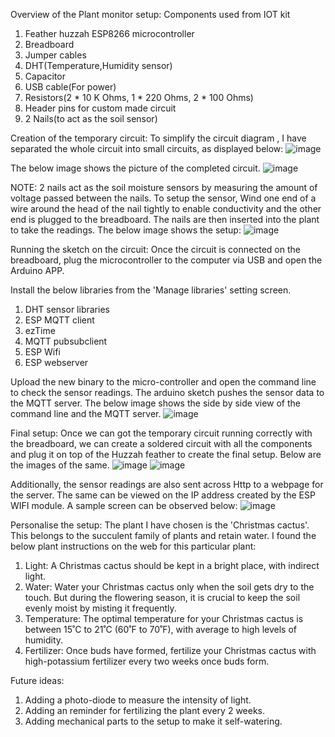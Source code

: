 Overview of the Plant monitor setup:
Components used from IOT kit
1. Feather huzzah ESP8266 microcontroller
2. Breadboard
3. Jumper cables
4. DHT(Temperature,Humidity sensor)
5. Capacitor
6. USB cable(For power)
7. Resistors(2 * 10 K Ohms, 1 * 220 Ohms, 2 * 100 Ohms)
8. Header pins for custom made circuit
9. 2 Nails(to act as the soil sensor)

Creation of the temporary circuit:
To simplify the circuit diagram , I have separated the whole circuit into small circuits, as displayed below:
![image](https://user-images.githubusercontent.com/91799774/139703560-d11bd215-ad9d-43b0-a199-812c96f56a10.png)

The below image shows the picture of the completed circuit.
![image](https://user-images.githubusercontent.com/91799774/139704129-c027a4cb-fa80-4c6e-b515-3f085e66f4dd.png)

NOTE: 2 nails act as the soil moisture sensors by measuring the amount of voltage passed between the nails. To setup the sensor, Wind one end of a wire around the head of the nail tightly to enable conductivity and the other end is plugged to the breadboard. The nails are then inserted into the plant to take the readings.
The below image shows the setup: 
![image](https://user-images.githubusercontent.com/91799774/139704235-12630a30-94b5-405c-b80d-cb3ec444b7ae.png)

Running the sketch on the circuit:
Once the circuit is connected on the breadboard, plug the microcontroller to the computer via USB and open the Arduino APP.

Install the below libraries from the 'Manage libraries' setting screen.
1. DHT sensor libraries
2. ESP MQTT client
3. ezTime
4. MQTT pubsubclient
5. ESP Wifi
6. ESP webserver

Upload the new binary to the micro-controller and open the command line to check the sensor readings.
The arduino sketch pushes the sensor data to the MQTT server.
The below image shows the side by side view of the command line and the MQTT server.
![image](https://user-images.githubusercontent.com/91799774/139705567-a8c61036-5113-44c2-9575-daa653b5eea1.png)

Final setup:
Once we can got the temporary circuit running correctly with the breadboard, we can create a soldered circuit with all the components and plug it on top of the Huzzah feather to create the final setup. Below are the images of the same.
![image](https://user-images.githubusercontent.com/91799774/139705861-0cfc3ac4-554c-4fd0-837f-b568718a2fce.png)
![image](https://user-images.githubusercontent.com/91799774/139705962-cee03fee-9bb6-4bf2-8a91-4399ec4efecd.png)

Additionally, the sensor readings are also sent across Http to a webpage for the server. The same can be viewed on the IP address created by the ESP WIFI module. A sample screen can be observed below:
![image](https://user-images.githubusercontent.com/91799774/139909774-18a123d5-f161-4bff-9b9a-1fda3aa53426.png)

Personalise the setup:
The plant I have chosen is the 'Christmas cactus'. This belongs to the succulent family of plants and retain water.
I found the below plant instructions on the web for this particular plant:

1. Light: A Christmas cactus should be kept in a bright place, with indirect light.
2. Water: Water your Christmas cactus only when the soil gets dry to the touch. But during the flowering season, it is crucial to keep the soil evenly moist by misting it frequently.
3. Temperature: The optimal temperature for your Christmas cactus is between 15˚C to 21˚C (60˚F to 70˚F), with average to high levels of humidity.
4. Fertilizer: Once buds have formed, fertilize your Christmas cactus with high-potassium fertilizer every two weeks once buds form.

Future ideas:
1. Adding a photo-diode to measure the intensity of light.
2. Adding an reminder for fertilizing the plant every 2 weeks.
3. Adding mechanical parts to the setup to make it self-watering.

